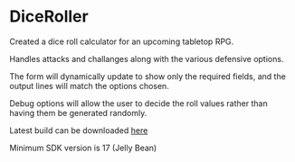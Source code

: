 # DiceRoller

Created a dice roll calculator for an upcoming tabletop RPG.

Handles attacks and challanges along with the various defensive options.

The form will dynamically update to show only the required fields, and the output lines will match the options chosen.

Debug options will allow the user to decide the roll values rather than having them be generated randomly.

Latest build can be downloaded [here](https://drive.google.com/drive/folders/1C7ixMcM1KOLrqrylZzMuDDgljipbw2Ve)

Minimum SDK version is 17 (Jelly Bean)
